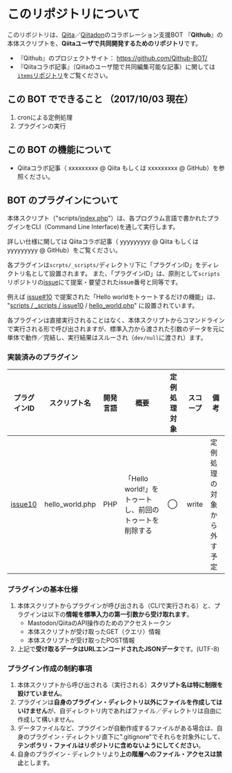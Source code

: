 # このリポジトリについて

このリポジトリは、[Qiita](https://qiita.com/)／[Qiitadon](https://qiitadon.com/)のコラボレーション支援BOT 『**Qithub**』の本体スクリプトを、**Qiitaユーザで共同開発するためのリポジトリ**です。

- 『Qithub』のプロジェクトサイト： https://github.com/Qithub-BOT/
- 『Qiitaコラボ記事』（Qiitaのユーザ間で共同編集可能な記事）に関しては[`items`リポジトリ](https://github.com/Qithub-BOT/items)をご覧ください。

## この BOT でできること （2017/10/03 現在）

1. cronによる定例処理
2. プラグインの実行

## この BOT の機能について

- Qiitaコラボ記事（ xxxxxxxxx @ Qiita もしくは xxxxxxxxx @ GitHub）を参照ください。

## BOT のプラグインについて

本体スクリプト（"scripts/[index.php](https://github.com/Qithub-BOT/scripts/blob/master/index.php)"）は、各プログラム言語で書かれたプラグインをCLI（Command Line Interface)を通して実行します。

詳しい仕様に関しては Qiitaコラボ記事（ yyyyyyyyy @ Qiita もしくは yyyyyyyyy @ GitHub）をご覧ください。

各プラグインは`scrpts/_scripts/`ディレクトリ下に「プラグインID」をディレクトリ名として設置されます。
また、「プラグインID」は、原則として`scripts`リポジトリの[issue](https://github.com/Qithub-BOT/scripts/issues?utf8=%E2%9C%93&q=is%3Aissue%20)にて提案・要望されたissue番号と同等です。

例えば [issue#10] で提案された「Hello worldをトゥートするだけの機能」は、 "[scripts / _scripts / issue10](https://github.com/Qithub-BOT/scripts/tree/master/_scripts/issue10) / [hello_world.php](https://github.com/Qithub-BOT/scripts/blob/master/_scripts/issue10/hello_world.php)" に設置されています。

各プラグインは直接実行されることはなく、本体スクリプトからコマンドラインで実行される形で呼び出されますが、標準入力から渡された引数のデータを元に単体で動作／完結し、実行結果はスルーされ（`dev/null`に渡され）ます。

### 実装済みのプラグイン

| プラグインID | スクリプト名 | 開発言語　| 概要 | 定例処理対象 | スコープ | 備考 |
| --- | --- | :---: | --- | :---: | --- | --- |
| [issue10][issue#10] | hello_world.php | PHP | 「Hello world!」を　トゥートし、前回のトゥートを削除する　| ◯ | write | 定例処理の対象から外す予定 |

[issue#10]:https://github.com/Qithub-BOT/scripts/issues/10

### プラグインの基本仕様

1. 本体スクリプトからプラグインが呼び出される（CLIで実行される）と、プラグインは以下の**情報を標準入力の第一引数から受け取れます**。
    - Mastodon/QiitaのAPI操作のためのアクセストークン
    - 本体スクリプトが受け取ったGET（クエリ）情報
    - 本体スクリプトが受け取ったPOST情報
1. 上記で**受け取るデータはURLエンコードされたJSONデータ**です。(UTF-8)

### プラグイン作成の制約事項

1. 本体スクリプトから呼び出される（実行される）**スクリプト名は特に制限を設けていません**。
1. プラグインは**自身のプラグイン・ディレクトリ以外にファイルを作成してはいけません**が、自ディレクトリ内であればファイル／ディレクトリは自由に作成して構いません。
1. データファイルなど、プラグインが自動作成するファイルがある場合は、自身のプラグイン・ディレクトリ直下に".gitignore"でそれらを対象外にして、**テンポラリ・ファイルはリポジトリに含めないようにしてください**。
1. 自身のプラグイン・ディレクトリより**上の階層へのファイル・アクセスは禁止**とします。


